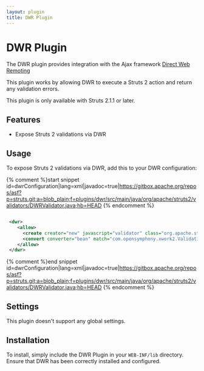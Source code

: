 ```yaml
---
layout: plugin
title: DWR Plugin
---
```


# DWR Plugin

The DWR plugin provides integration with the Ajax framework [Direct Web Remoting](http://getahead.org/dwr)

This plugin works by allowing DWR to execute a Struts 2 action and return any validation errors.

This plugin is only available with Struts 2.1.1 or later.

## Features

+ Expose Struts 2 validations via DWR

## Usage

To expose Struts 2 validations via DWR, add this to your DWR configuration:

{% comment %}start snippet id=dwrConfiguration|lang=xml|javadoc=true|https://gitbox.apache.org/repos/asf?p=struts.git;a=blob_plain;f=plugins/dwr/src/main/java/org/apache/struts2/validators/DWRValidator.java;hb=HEAD {% endcomment %}

```xml

 <dwr>
    <allow>
      <create creator="new" javascript="validator" class="org.apache.struts2.validators.DWRValidator"/>
      <convert converter="bean" match="com.opensymphony.xwork2.ValidationAwareSupport"/>
    </allow>
 </dwr>


```

{% comment %}end snippet id=dwrConfiguration|lang=xml|javadoc=true|https://gitbox.apache.org/repos/asf?p=struts.git;a=blob_plain;f=plugins/dwr/src/main/java/org/apache/struts2/validators/DWRValidator.java;hb=HEAD {% endcomment %}

## Settings

This plugin doesn't support any global settings.

## Installation

To install, simply include the DWR Plugin in your `WEB-INF/lib` directory.  Ensure that DWR has been correctly installed and configured.

